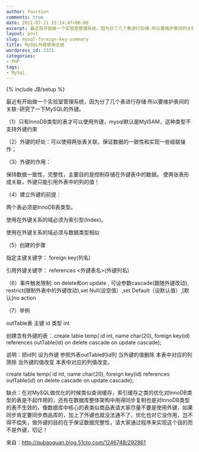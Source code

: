 ```yaml
---
author: Yourtion
comments: true
date: 2011-07-21 15:14:47+00:00
excerpt: 最近有开始做一个实验室管理系统，因为分了几个表进行存储·所以要维护表间的关联··研究了一下MySQL的外键。
layout: post
slug: mysql-foreign-key-summary
title: MySQL外键使用总结
wordpress_id: 2321
categories:
- PHP
tags:
- MySql
---
```

{% include JB/setup %}

最近有开始做一个实验室管理系统，因为分了几个表进行存储·所以要维护表间的关联··研究了一下MySQL的外键。

（1）只有InnoDB类型的表才可以使用外键，mysql默认是MyISAM，这种类型不支持外键约束

（2）外键的好处：可以使得两张表关联，保证数据的一致性和实现一些级联操作；

（3）外键的作用：

保持数据一致性，完整性，主要目的是控制存储在外键表中的数据。 使两张表形成关联，外键只能引用外表中的列的值！

（4）建立外键的前提：

两个表必须是InnoDB表类型。

使用在外键关系的域必须为索引型(Index)。

使用在外键关系的域必须与数据类型相似

（5）创建的步骤

指定主键关键字： foreign key(列名)

引用外键关键字： references <外键表名>(外键列名)

（6）事件触发限制: on delete和on update , 可设参数cascade(跟随外键改动), restrict(限制外表中的外键改动),set Null(设空值）,set Default（设默认值）,[默认]no action

（7）举例

outTable表 主键 id 类型 int

创建含有外键的表：
create table temp(
id int,
name char(20),
foreign key(id) references outTable(id) on delete cascade on update cascade);

说明：把id列 设为外键 参照外表outTable的id列 当外键的值删除 本表中对应的列筛除 当外键的值改变 本表中对应的列值改变。

create table temp( id int, name char(20), foreign key(id) references outTable(id) on delete cascade on update cascade);

缺点：在对MySQL做优化的时候类似查询缓存，索引缓存之类的优化对InnoDB类型的表是不起作用的，还有在数据库整体架构中用得同步复制也是对InnoDB类型的表不生效的，像数据库中核心的表类似商品表请大家尽量不要是使用外键，如果同步肯定要同步商品库的，加上了外键也就没法通不了，优化也对它没作用，岂不得不偿失，做外键的目的在于保证数据完整性，请大家通过程序来实现这个目的而不是外键，切记！

来自：http://qubaoquan.blog.51cto.com/1246748/292861
